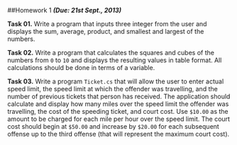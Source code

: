 ##Homework 1
***(Due: 21st Sept., 2013)***


**Task 01.** Write a program that inputs three integer from the user and displays the sum, average, product, and smallest and largest of the numbers.

**Task 02.** Write a program that calculates the squares and cubes of the numbers from `0` to `10` and displays the resulting values in table format. All calculations should be done in terms of a variable.

**Task 03.** Write a program `Ticket.cs` that will allow the user to enter actual speed limit, the speed limit at which the offender was travelling, and the number of previous tickets that person has received. The application should calculate and display how many miles over the speed limit the offender was travelling, the cost of the speeding ticket, and court cost. Use `$10.00` as the amount to be charged for each mile per hour over the speed limit. The court cost should begin at `$50.00` and increase by `$20.00` for each subsequent offense up to the third offense (that will represent the maximum court cost).